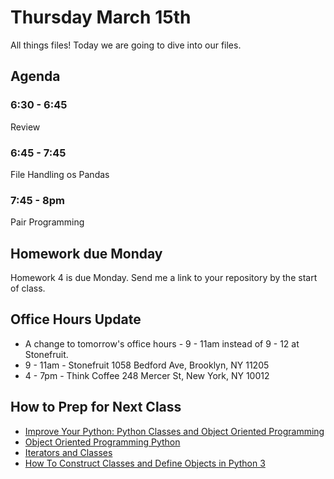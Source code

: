# Thursday March 15th
All things files! Today we are going to dive into our files.

## Agenda
### 6:30 - 6:45
Review
### 6:45 - 7:45
File Handling
os
Pandas
### 7:45 - 8pm
Pair Programming

## Homework due Monday
Homework 4 is due Monday. Send me a link to your repository by the start of class.

## Office Hours Update
- A change to tomorrow's office hours - 9 - 11am instead of 9 - 12 at Stonefruit.
- 9 - 11am - Stonefruit 1058 Bedford Ave, Brooklyn, NY 11205
- 4 - 7pm - Think Coffee 248 Mercer St, New York, NY 10012

## How to Prep for Next Class
- [Improve Your Python: Python Classes and Object Oriented Programming](https://jeffknupp.com/blog/2014/06/18/improve-your-python-python-classes-and-object-oriented-programming/)
- [Object Oriented Programming Python](https://www.digitalocean.com/community/tutorial_series/object-oriented-programming-in-python-3)
- [Iterators and Classes](http://www.diveintopython3.net/iterators.html)
-  [How To Construct Classes and Define Objects in Python 3](https://www.digitalocean.com/community/tutorials/how-to-construct-classes-and-define-objects-in-python-3)
